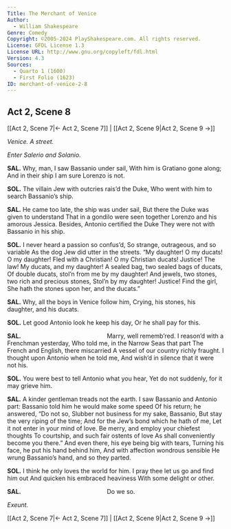 ```yaml
---
Title: The Merchant of Venice
Author: 
  - William Shakespeare
Genre: Comedy
Copyright: ©2005-2024 PlayShakespeare.com. All rights reserved.
License: GFDL License 1.3
License URL: http://www.gnu.org/copyleft/fdl.html
Version: 4.3
Sources:
  - Quarto 1 (1600)
  - First Folio (1623)
ID: merchant-of-venice-2-8
---
```


## Act 2, Scene 8
[[Act 2, Scene 7|← Act 2, Scene 7]] | [[Act 2, Scene 9|Act 2, Scene 9 →]]

*Venice. A street.*

*Enter Salerio and Solanio.*

**SAL.**
Why, man, I saw Bassanio under sail,
With him is Gratiano gone along;
And in their ship I am sure Lorenzo is not.

**SOL.**
The villain Jew with outcries rais’d the Duke,
Who went with him to search Bassanio’s ship.

**SAL.**
He came too late, the ship was under sail,
But there the Duke was given to understand
That in a gondilo were seen together
Lorenzo and his amorous Jessica.
Besides, Antonio certified the Duke
They were not with Bassanio in his ship.

**SOL.**
I never heard a passion so confus’d,
So strange, outrageous, and so variable
As the dog Jew did utter in the streets.
“My daughter! O my ducats! O my daughter!
Fled with a Christian! O my Christian ducats!
Justice! The law! My ducats, and my daughter!
A sealed bag, two sealed bags of ducats,
Of double ducats, stol’n from me by my daughter!
And jewels, two stones, two rich and precious stones,
Stol’n by my daughter! Justice! Find the girl,
She hath the stones upon her, and the ducats.”

**SAL.**
Why, all the boys in Venice follow him,
Crying, his stones, his daughter, and his ducats.

**SOL.**
Let good Antonio look he keep his day,
Or he shall pay for this.

**SAL.**
              Marry, well rememb’red.
I reason’d with a Frenchman yesterday,
Who told me, in the Narrow Seas that part
The French and English, there miscarried
A vessel of our country richly fraught.
I thought upon Antonio when he told me,
And wish’d in silence that it were not his.

**SOL.**
You were best to tell Antonio what you hear,
Yet do not suddenly, for it may grieve him.

**SAL.**
A kinder gentleman treads not the earth.
I saw Bassanio and Antonio part:
Bassanio told him he would make some speed
Of his return; he answered, “Do not so,
Slubber not business for my sake, Bassanio,
But stay the very riping of the time;
And for the Jew’s bond which he hath of me,
Let it not enter in your mind of love.
Be merry, and employ your chiefest thoughts
To courtship, and such fair ostents of love
As shall conveniently become you there.”
And even there, his eye being big with tears,
Turning his face, he put his hand behind him,
And with affection wondrous sensible
He wrung Bassanio’s hand, and so they parted.

**SOL.**
I think he only loves the world for him.
I pray thee let us go and find him out
And quicken his embraced heaviness
With some delight or other.

**SAL.**
              Do we so.

*Exeunt.*

[[Act 2, Scene 7|← Act 2, Scene 7]] | [[Act 2, Scene 9|Act 2, Scene 9 →]]
